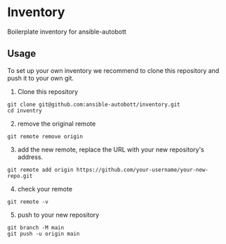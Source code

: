# Inventory
Boilerplate inventory for ansible-autobott

## Usage

To set up your own inventory we recommend to clone this repository and push it to your own git.

1. Clone this repository 
```
git clone git@github.com:ansible-autobott/inventory.git
cd inventry
```
2. remove the original remote
```
git remote remove origin
```
3. add the new remote, replace the URL with your new repository's address.

```
git remote add origin https://github.com/your-username/your-new-repo.git
```

4. check your remote
```
git remote -v
```
5. push to your new repository
```
git branch -M main 
git push -u origin main
```


